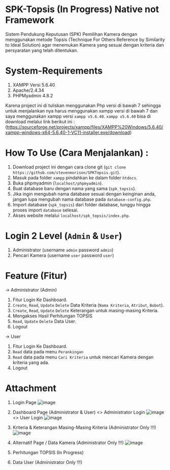 # SPK-Topsis (In Progress) Native not Framework
Sistem Pendukung Keputusan (SPK) Pemilihan Kamera dengan menggunakan metode Topsis (Technique For Others Reference by Similarity to Ideal Solution) agar menemukan Kamera yang sesuai dengan kriteria dan persyaratan yang telah ditentukan.

# System-Requirements
1. XAMPP Versi 5.6.40
2. Apache/2.4.34 
3. PHPMyadmin 4.8.2
   
Karena project ini di tuliskan menggunakan Php versi di bawah 7 sehingga untuk menjalankan nya harus menggunakan xampp versi di bawah 7 dan saya menggunakan xampp versi `xampp v5.6.40`. 
`xampp v5.6.40` bisa di download melalui link berikut ini : (https://sourceforge.net/projects/xampp/files/XAMPP%20Windows/5.6.40/xampp-windows-x64-5.6.40-1-VC11-installer.exe/download)

# How To Use (Cara Menjalankan) :
1. Download project ini dengan cara clone git (`git clone https://github.com/stevenmorison/SPKTopsis.git`).
2. Masuk pada folder `xampp` pindahkan ke dalam folder `htdocs`.  
3. Buka phpmyadmin (`localhost/phpmyadmin`).
4. Buat database baru dengan nama yang sama (`spk_topsis`).
5. Jika ingin mengubah nama database sesuai dengan keinginan anda, jangan lupa mengubah nama database pada `database-config.php`.
6. Import database (`spk_topsis`) dari folder database, tunggu hingga proses import `database` selesai.
7. Akses website melalui `localhost/spk_topsis/index.php`.

# Login 2 Level (`Admin` & `User`)
1. Administrator (username `admin` password `admin`)
2. Pencari Kamera (username `user` password `user`)

# Feature (Fitur)
-> Administrator (Admin)
1. Fitur Login Ke Dashboard.
2. `Create`, `Read`, `Update` `Delete` Data Kriteria (`Nama Kriteria`, `Atribut`, `Bobot`).
3. `Create`, `Read`, `Update` `Delete` Keterangan untuk masing-masing Kriteria.
4. Mengakses Hasil Perhitungan TOPSIS
5. `Read`, `Update` `Delete` Data User.
6. Logout
   
-> User
1. Fitur Login Ke Dashboard.
2. `Read` data pada menu `Perankingan`  
3. `Read` data pada menu `Cari Kriteria` untuk mencari Kamera dengan kriteria yang ada.
4. Logout


# Attachment

1. Login Page
![image](https://github.com/stevencodelab/SPK-Topsis/assets/46344837/2360cc4a-62e9-46af-b06c-f4eb0fe350e6)

2. Dashboard Page (Administrator & User)
   <> Administrator Login
![image](https://github.com/stevencodelab/SPK-Topsis/assets/46344837/931da65d-f738-43cd-8ebb-2409623bb041)
   <> User Login
![image](https://github.com/stevencodelab/SPK-Topsis/assets/46344837/b24ce142-37a0-44df-abba-8f6bdbf20b81)

4. Kriteria & Keterangan Masing-Masing Kriteria (Administrator Only !!!)
![image](https://github.com/stevencodelab/SPK-Topsis/assets/46344837/3ae7290b-39d6-4155-8ac4-3a81414337ba)

6. Alternatif Page / Data Kamera (Administrator Only !!!)
![image](https://github.com/stevencodelab/SPK-Topsis/assets/46344837/f3755464-c1bf-45b3-aa22-5a5e0e8118c6)

7. Perhitungan TOPSIS (In Progress)

8. Data User (Administrator Only !!!)
